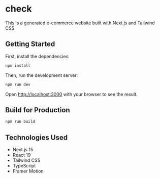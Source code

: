 # check

This is a generated e-commerce website built with Next.js and Tailwind CSS.

## Getting Started

First, install the dependencies:

```bash
npm install
```

Then, run the development server:

```bash
npm run dev
```

Open [http://localhost:3000](http://localhost:3000) with your browser to see the result.

## Build for Production

```bash
npm run build
```

## Technologies Used

- Next.js 15
- React 19
- Tailwind CSS
- TypeScript
- Framer Motion